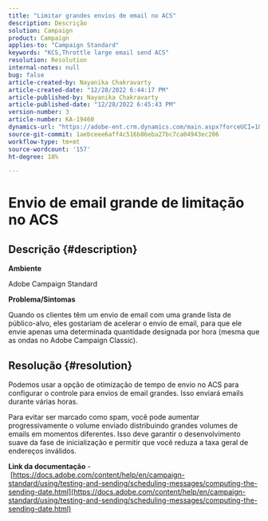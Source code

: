```yaml
---
title: "Limitar grandes envios de email no ACS"
description: Descrição
solution: Campaign
product: Campaign
applies-to: "Campaign Standard"
keywords: "KCS,Throttle large email send ACS"
resolution: Resolution
internal-notes: null
bug: false
article-created-by: Nayanika Chakravarty
article-created-date: "12/28/2022 6:44:17 PM"
article-published-by: Nayanika Chakravarty
article-published-date: "12/28/2022 6:45:43 PM"
version-number: 3
article-number: KA-19460
dynamics-url: "https://adobe-ent.crm.dynamics.com/main.aspx?forceUCI=1&pagetype=entityrecord&etn=knowledgearticle&id=20fb469d-df86-ed11-81ac-6045bd0063aa"
source-git-commit: 1aebceee6aff4c516b86eba27bc7ca04943ec206
workflow-type: tm+mt
source-wordcount: '157'
ht-degree: 18%

---
```


# Envio de email grande de limitação no ACS

## Descrição {#description}


<b>Ambiente</b>

Adobe Campaign Standard

<b>Problema/Sintomas</b>

Quando os clientes têm um envio de email com uma grande lista de público-alvo, eles gostariam de acelerar o envio de email, para que ele envie apenas uma determinada quantidade designada por hora (mesma que as ondas no Adobe Campaign Classic).


## Resolução {#resolution}


Podemos usar a opção de otimização de tempo de envio no ACS para configurar o controle para envios de email grandes. Isso enviará emails durante várias horas.

Para evitar ser marcado como spam, você pode aumentar progressivamente o volume enviado distribuindo grandes volumes de emails em momentos diferentes. Isso deve garantir o desenvolvimento suave da fase de inicialização e permitir que você reduza a taxa geral de endereços inválidos.

<b>Link da documentação</b> - [https://docs.adobe.com/content/help/en/campaign-standard/using/testing-and-sending/scheduling-messages/computing-the-sending-date.html](https://docs.adobe.com/content/help/en/campaign-standard/using/testing-and-sending/scheduling-messages/computing-the-sending-date.html)
